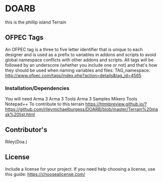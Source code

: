 # DOARB
this is the phillip island Terrain

## OFPEC Tags

An OFPEC tag is a three to five letter identifier that is unique to each designer and is used as a prefix to variables in addons and scripts to avoid global namespace conflicts with other addons and scripts.
All tags will be followed by an underscore (whether you include one or not) and that's how they should be used when naming variables and files: TAG_namespace.
http://www.ofpec.com/tags/index.php?action=details&tag_id=4565

### Installation/Dependencies

You will need
Arma 3
Arma 3 Tools
Arma 3 Samples
Mikero Tools
Notepad++
To contribute to this terrain
https://htmlpreview.github.io/?https://github.com/rileymichaelburgess/DOARB/blob/master/Terrain%20mask%20list.html
## Contributor's
Riley(Doa.)

## License

Include a license for your project. If you need help choosing a license, use this guide: https://choosealicense.com/
